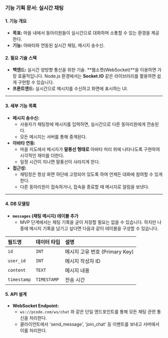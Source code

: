 ### 기능 기획 문서: 실시간 채팅

#### 1. 기능 개요
* **목표:** 마을 내에서 동아리원들이 실시간으로 대화하며 소통할 수 있는 환경을 제공한다.
* **기능:** 아바타와 연동된 실시간 채팅, 메시지 송수신.

#### 2. 필요 기술 스택
* **백엔드:** 실시간 양방향 통신을 위한 기술. **웹소켓(WebSocket)**을 이용하면 가장 효율적입니다. Node.js 환경에서는 **Socket.IO** 같은 라이브러리를 활용하면 쉽게 구현할 수 있습니다.
* **프론트엔드:** 실시간으로 메시지를 수신하고 화면에 표시하는 UI.

---

#### 3. 세부 기능 목록
* **메시지 송수신:**
    * 사용자가 채팅창에 메시지를 입력하면, 실시간으로 다른 동아리원에게 전송된다.
    * 모든 메시지는 서버를 통해 중계된다.
* **아바타 연동:**
    * 마을 지도에서 메시지가 **말풍선 형태로** 아바타 머리 위에 나타나도록 구현하여 시각적인 재미를 더한다.
    * 일정 시간이 지나면 말풍선이 사라지게 한다.
* **접근성:**
    * 채팅창은 항상 화면 하단에 고정되어 있도록 하여 언제든 대화에 참여할 수 있게 한다.
    * 다른 동아리원이 접속하거나, 접속을 종료할 때 메시지로 알림을 보낸다.

---

#### 4. DB 모델링
* **`messages` (채팅 메시지) 테이블 추가**
    * MVP 단계에서는 채팅 기록을 굳이 저장할 필요는 없을 수 있습니다. 하지만 나중에 메시지 기록을 남기고 싶다면 다음과 같이 테이블을 구성할 수 있습니다.

| 필드명 | 데이터 타입 | 설명 |
| :--- | :--- | :--- |
| `id` | `INT` | 메시지 고유 번호 (Primary Key) |
| `user_id` | `INT` | 메시지 작성자 ID |
| `content` | `TEXT` | 메시지 내용 |
| `timestamp` | `TIMESTAMP` | 전송 시간 |

#### 5. API 설계
* **WebSocket Endpoint:**
    * `ws://pcode.com/ws/chat` 와 같은 단일 엔드포인트를 통해 모든 채팅 관련 통신을 처리한다.
    * 클라이언트에서 'send_message', 'join_chat' 등 이벤트를 보내고 서버에서 이를 처리한다.
